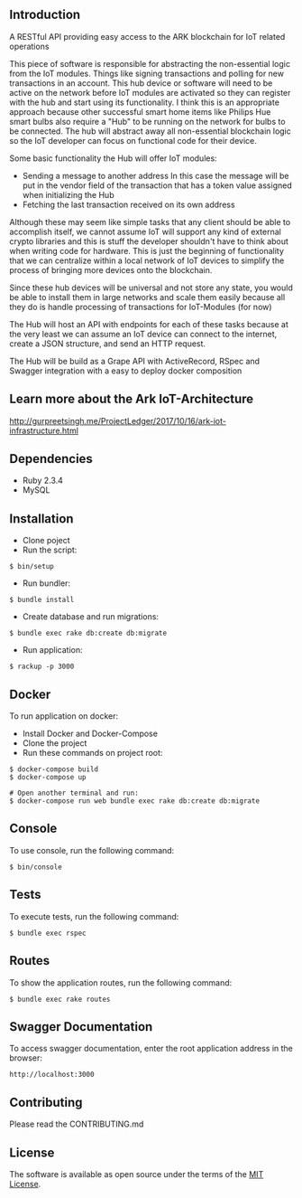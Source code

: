 ## Introduction

A RESTful API providing easy access to the ARK blockchain for IoT related operations

This piece of software is responsible for abstracting the non-essential logic from the IoT modules. Things like signing transactions and
polling for new transactions in an account. This hub device or software will need to be active on the network before IoT modules are activated so they can register with the hub and start using its functionality. I think this is an appropriate approach because other successful smart home items like Philips Hue smart bulbs also require a "Hub" to be running on the network for bulbs to be connected. The hub will abstract away all non-essential blockchain logic so the IoT developer can focus on functional code for their device.

Some basic functionality the Hub will offer IoT modules:

- Sending a message to another address
In this case the message will be put in the vendor field of the transaction that has a token value assigned when initializing the Hub
- Fetching the last transaction received on its own address

Although these may seem like simple tasks that any client should be able to accomplish itself, we cannot assume IoT will support any kind of external crypto libraries and this is stuff the developer shouldn't have to think about when writing code for hardware. This is just the beginning of functionality that we can centralize within a local network of IoT devices to simplify the process of bringing more devices onto the blockchain.

Since these hub devices will be universal and not store any state, you would be able to install them in large networks and scale them easily because all they do is handle processing of transactions for IoT-Modules (for now)

The Hub will host an API with endpoints for each of these tasks because at the very least we can assume an IoT device can connect to the internet, create a JSON structure, and send an HTTP request. 

The Hub will be build as a Grape API with ActiveRecord, RSpec and Swagger integration with a easy to deploy docker composition

## Learn more about the Ark IoT-Architecture 
http://gurpreetsingh.me/ProjectLedger/2017/10/16/ark-iot-infrastructure.html

## Dependencies

- Ruby 2.3.4
- MySQL

## Installation

- Clone poject
- Run the script:

 ```shell
 $ bin/setup
 ```

- Run bundler:

 ```shell
 $ bundle install
 ```

- Create database and run migrations:

 ```shell
 $ bundle exec rake db:create db:migrate
 ```

- Run application:

 ```shell
 $ rackup -p 3000
 ```

## Docker

To run application on docker:

- Install Docker and Docker-Compose
- Clone the project
- Run these commands on project root:

```shell
$ docker-compose build
$ docker-compose up

# Open another terminal and run:
$ docker-compose run web bundle exec rake db:create db:migrate
```

## Console

To use console, run the following command:

```shell
$ bin/console
```

## Tests

To execute tests, run the following command:

```shell
$ bundle exec rspec
```

## Routes

To show the application routes, run the following command:

```shell
$ bundle exec rake routes
```

## Swagger Documentation

To access swagger documentation, enter the root application address in the browser:

```shell
http://localhost:3000
```

## Contributing

Please read the CONTRIBUTING.md

## License

The software is available as open source under the terms of the [MIT License](http://opensource.org/licenses/MIT).
